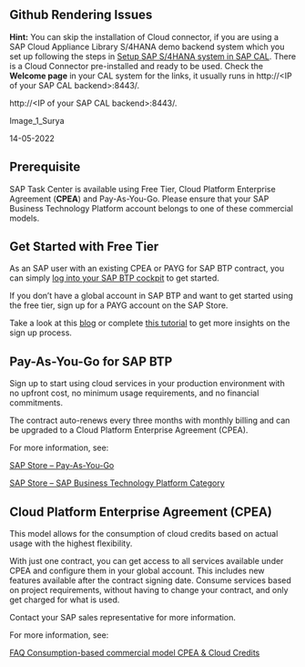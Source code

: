 ## Github Rendering Issues


**Hint:** You can skip the installation of Cloud connector, if you are using a SAP Cloud Appliance Library S/4HANA demo backend system which you set up following the steps in [Setup SAP S/4HANA system in SAP CAL](../cal-setup/CALS4H.md). There is a Cloud Connector pre-installed and ready to be used. Check the **Welcome page** in your CAL system for the links, it usually runs in http://\<IP of your SAP CAL backend\>:8443/.

http://<IP of your SAP CAL backend\>:8443/.

Image_1_Surya

14-05-2022





## Prerequisite

SAP Task Center is available using Free Tier, Cloud Platform Enterprise Agreement (**CPEA**) and Pay-As-You-Go. Please ensure that your SAP Business Technology Platform account belongs to one of these commercial models.


## Get Started with Free Tier

As an SAP user with an existing CPEA or PAYG for SAP BTP contract, you can simply [log into your SAP BTP cockpit](https://account.hana.ondemand.com/#/home/welcome) to get started.

If you don’t have a global account in SAP BTP and want to get started using the free tier, sign up for a PAYG account on the SAP Store.

Take a look at this [blog](https://blogs.sap.com/2021/11/16/btp-free-trial-to-free-tier-its-a-good-time-to-switch/) or complete [this tutorial](https://developers.sap.com/tutorials/btp-free-tier-account.html) to get more insights on the sign up process.

## Pay-As-You-Go for SAP BTP

Sign up to start using cloud services in your production environment with no upfront cost, no minimum usage requirements, and no financial commitments.

The contract auto-renews every three months with monthly billing and can be upgraded to a Cloud Platform Enterprise Agreement (CPEA).

For more information, see:

 [SAP Store – Pay-As-You-Go](https://www.sapstore.com/solutions/55517/Pay-As-You-Go-for-SAP-BTP)

 [SAP Store – SAP Business Technology Platform Category](https://store.sap.com/dcp/en/categories/try-and-buy-sap-business-technology-platform-apps-and-software)
 

 ## Cloud Platform Enterprise Agreement (CPEA)

This model allows for the consumption of cloud credits based on actual usage with the highest flexibility.

With just one contract, you can get access to all services available under CPEA and configure them in your global account. This includes new features available after the contract signing date. Consume services based on project requirements, without having to change your contract, and only get charged for what is used.

Contact your SAP sales representative for more information.


For more information, see:

[FAQ Consumption-based commercial model CPEA & Cloud Credits](https://www.sap.com/documents/2021/02/668ae6f5-cd7d-0010-87a3-c30de2ffd8ff.html)
